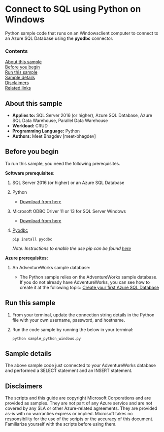 # Connect to SQL using Python on Windows

Python sample code that runs on an Windowsclient computer to connect to an Azure SQL Database using the **pyodbc** connector. 

### Contents

[About this sample](#about-this-sample)<br/>
[Before you begin](#before-you-begin)<br/>
[Run this sample](#run-this-sample)<br/>
[Sample details](#sample-details)<br/>
[Disclaimers](#disclaimers)<br/>
[Related links](#related-links)<br/>


<a name=about-this-sample></a>

## About this sample

- **Applies to:** SQL Server 2016 (or higher), Azure SQL Database, Azure SQL Data Warehouse, Parallel Data Warehouse
- **Workload:** CRUD
- **Programming Language:** Python
- **Authors:** Meet Bhagdev [meet-bhagdev]

<a name=before-you-begin></a>

## Before you begin

To run this sample, you need the following prerequisites.

**Software prerequisites:**
1. SQL Server 2016 (or higher) or an Azure SQL Database

2. Python
    - [Download from here](https://www.python.org/download/releases/2.7.6/)

3. Microsoft ODBC Driver 11 or 13 for SQL Server Windows
    - [Download from here](https://www.microsoft.com/en-us/download/details.aspx?id=50420)

4. [Pyodbc](https://pypi.python.org/pypi/pyodbc/3.0.10)

    ```
    pip install pyodbc
    ```

    *Note: Instructions to enable the use pip can be found [here](http://stackoverflow.com/questions/4750806/how-to-install-pip-on-windows)*


**Azure prerequisites:**

1. An AdventureWorks sample database: 

	- The Python sample relies on the AdventureWorks sample database. If you do not already have AdventureWorks, you can see how to create it at the following topic: [Create your first Azure SQL Database](http://azure.microsoft.com/documentation/articles/sql-database-get-started/)
	
## Run this sample

1. From your terminal, update the connection string details in the Python file with your own username, password, and hostname. 

2. Run the code sample by running the below in your terminal: 

	```
	python sample_python_windows.py
	```

<a name=sample-details></a>

## Sample details

The above sample code just connected to your AdventureWorks database and performed a SELECT statement and an INSERT statement. 

## Disclaimers
The scripts and this guide are copyright Microsoft Corporations and are provided as samples. They are not part of any Azure service and are not covered by any SLA or other Azure-related agreements. They are provided as-is with no warranties express or implied. Microsoft takes no responsibility for the use of the scripts or the accuracy of this document. Familiarize yourself with the scripts before using them.
